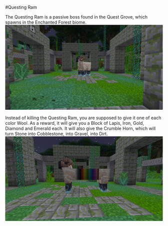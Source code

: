 #Questing Ram

The Questing Ram is a passive boss found in the Quest Grove, which spawns in the Enchanted Forest biome.
![](before.png)

Instead of killing the Questing Ram, you are supposed to give it one of each color Wool. As a reward, it will give you a Block of Lapis, Iron, Gold, Diamond and Emerald each. It will also give the Crumble Horn, which will turn Stone into Cobblestone, into Gravel, into Dirt.
![](after.png)